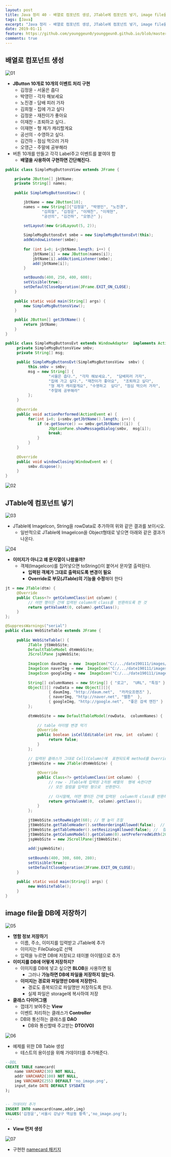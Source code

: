 ```yaml
---
layout: post
title: Java 정리 40 - 배열로 컴포넌트 생성, JTable에 컴포넌트 넣기, image file을 DB에 저장하기
tags: [Java]
excerpt: "Java 정리 - 배열로 컴포넌트 생성, JTable에 컴포넌트 넣기, image file을 DB에 저장"
date: 2019-01-11
feature: https://github.com/younggeun0/younggeun0.github.io/blob/master/_posts/img/java/JavaImageFeature.png?raw=true
comments: true
---
```

 
## 배열로 컴포넌트 생성

![01](https://github.com/younggeun0/younggeun0.github.io/blob/master/_posts/img/java/40/01.png?raw=true)

* **JButton 10개로 10개의 이벤트 처리 구현**
    * 김정윤 - 서울은 춥다
    * 박영민 - 각자 해보세요
    * 노진경 - 담배 피러 가자
    * 김희철 - 집에 가고 싶다
    * 김정운 - 재찬이가 좋아요
    * 이재찬 - 조퇴하고 싶다..
    * 이재현 - 형 제가 캐리할게요
    * 공선의 - 수영하고 싶다.
    * 김건하 - 점심 먹으러 가자
    * 오영근 - 주말에 공부해라
* 버튼 10개를 만들고 각각 Label주고 이벤트를 붙여야 함
  * **배열을 사용하여 구현하면 간단해진다.**

```java
public class SimpleMsgButtonsView extends JFrame {

    private JButton[] jbtName;
    private String[] names;
    
    public SimpleMsgButtonsView() {

        jbtName = new JButton[10];
        names = new String[]{"김정윤", "박영민", "노진경",
                "김희철", "김정운", "이재찬", "이재현",
                "공선의", "김건하", "오영근" };
        
        setLayout(new GridLayout(5, 2));

        SimpleMsgButtonsEvt smbe = new SimpleMsgButtonsEvt(this);
        addWindowListener(smbe);
        
        for (int i=0; i<jbtName.length; i++) {
            jbtName[i] = new JButton(names[i]);
            jbtName[i].addActionListener(smbe);
            add(jbtName[i]);
        }

        setBounds(400, 250, 400, 600);
        setVisible(true);
        setDefaultCloseOperation(JFrame.EXIT_ON_CLOSE);
    }
    
    public static void main(String[] args) {
        new SimpleMsgButtonsView();
    }

    public JButton[] getJbtName() {
        return jbtName;
    }
}
```

```java
public class SimpleMsgButtonsEvt extends WindowAdapter  implements ActionListener {
     private SimpleMsgButtonsView smbv;
     private String[] msg;
     
     public SimpleMsgButtonsEvt(SimpleMsgButtonsView  smbv) {
          this.smbv = smbv;
          msg = new String[] {
                   "서울은 춥다.", "각자 해보세요.",  "담배피러 가자",
                   "집에 가고 싶다.", "재찬이가 좋아요",  "조퇴하고 싶다",
                   "형 제가 캐리할게요", "수영하고  싶다", "점심 먹으러 가자",
                   "주말에 공부해라"
          };
     }
     
     @Override
     public void actionPerformed(ActionEvent e) {
          for(int i=0; i<smbv.getJbtName().length; i++) {
              if (e.getSource() == smbv.getJbtName()[i])  {
                   JOptionPane.showMessageDialog(smbv,  msg[i]);
                   break;
              }
          }
     }
     
     @Override
     public void windowClosing(WindowEvent e) {
          smbv.dispose();
     }
}
```

![02](https://github.com/younggeun0/younggeun0.github.io/blob/master/_posts/img/java/40/02.png?raw=true)



## JTable에 컴포넌트 넣기

![03](https://github.com/younggeun0/younggeun0.github.io/blob/master/_posts/img/java/40/03.png?raw=true)

* JTable에 ImageIcon, String을 rowData로 추가하여 위와 같은 결과를 보이시오.
    * 일반적으로 JTable에 ImageIcon을 Object형태로 넣으면 아래와 같은 결과가 나온다.

![04](https://github.com/younggeun0/younggeun0.github.io/blob/master/_posts/img/java/40/04.png?raw=true)


* **이미지가 아니고 왜 문자열이 나왔을까?**
    * 객체(ImageIcon)를 집어넣으면 toString()이 붙어서 문자열 출력된다.
        * **입력된 객체가 그대로 출력되도록 변경이 필요**
        * **Override로 부모(JTable)의 기능을 수정**해야 한다

```java
jt = new JTable(dtm) {
     @Override
     public Class<?> getColumnClass(int column) {
          // 어떤 행이든 간에 입력된 column의 class를  반환하도록 한 것
          return getValueAt(0, column).getClass();
     }
};
```

```java
@SuppressWarnings("serial")
public class WebSiteTable extends JFrame {
     
     public WebSiteTable() {
          JTable jtbWebSite;
          DefaultTableModel dtmWebSite;
          JScrollPane jspWebSite;
          
          ImageIcon daumImg = new  ImageIcon("C:/.../date190111/images/daum.png");
          ImageIcon naverImg = new  ImageIcon("C:/.../date190111/images/naver.png");
          ImageIcon googleImg = new  ImageIcon("C:/.../date190111/images/google.png");
          
          String[] columnNames = new String[] { "로고",  "URL", "특징" };
          Object[][] rowData = new Object[][]{
                   { daumImg, "http://daum.net",  "카카오프랜즈" },
                   { naverImg, "http://naver.net", "웹툰"  },
                   { googleImg, "http://google.net",  "좋은 검색 엔진" }
          };
          
          dtmWebSite = new DefaultTableModel(rowData,  columnNames) {
              
              // table 아이템 변경 막기
              @Override
              public boolean isCellEditable(int row, int  column) {
                   return false;
              }
          };
          
          // 입력된 클래스가 그대로 Cell(Column)에  표현되도록 method를 Override해야 함
          jtbWebSite = new JTable(dtmWebSite) {
              
              @Override
              public Class<?> getColumnClass(int column)  {
                   // row - JTable에 입력된 2차원 배열의  행에 속한다면
                   // 모든 컬럼을 입력된 형으로  반환한다.
                   
                   // 다시말해, 어떤 행이든 간에 입력된  column의 class를 반환하도록 한 것
                   return getValueAt(0,  column).getClass();
              }
          };
          
          jtbWebSite.setRowHeight(60); // 행 높이 조절
          jtbWebSite.getTableHeader().setReorderingAllowed(false);  // 컬럼(열) 이동 막기
          jtbWebSite.getTableHeader().setResizingAllowed(false); //  컬럼(열)너비 변경 막기
          jtbWebSite.getColumnModel().getColumn(0).setPreferredWidth(200); // 컬럼(열)너비 조절
          jspWebSite = new JScrollPane(jtbWebSite);
          
          add(jspWebSite);
          
          setBounds(400, 300, 600, 280);
          setVisible(true);
          setDefaultCloseOperation(JFrame.EXIT_ON_CLOSE);
     }
     
     public static void main(String[] args) {
          new WebSiteTable();
     }
}
```


## image file을 DB에 저장하기

![05](https://github.com/younggeun0/younggeun0.github.io/blob/master/_posts/img/java/40/05.png?raw=true)

* **명함 정보 저장하기**
    * 이름, 주소, 이미지를 입력받고 JTable에 추가
    * 이미지는 FileDialog로 선택
    * 입력을 누르면 DB에 저장되고 테이블 아이템으로 추가
* **이미지를 DB에 어떻게 저장하지?**
    * 이미지를 DB에 넣고 싶으면 **BLOB**을 사용하면 됨
        * 그러나 **가능하면 DB에 파일을 저장하지 않는다.**
    * **이미지는 경로와 파일명만 DB에 저장한다.**
        * 경로도 중복되므로 파일명만 저장하도록 한다.
        * 실제 파일은 storage에 복사하여 저장
* **클래스 다이어그램**
    * 껍데기 보여주는 **View**
    * 이벤트 처리하는 클래스가 **Controller**
    * DB와 통신하는 클래스를 **DAO**
        * DB와 통신할때 주고받는 **DTO(VO)**

![06](https://github.com/younggeun0/younggeun0.github.io/blob/master/_posts/img/java/40/06.png?raw=true)


* 예제를 위한 DB Table 생성
  * 테스트의 용이성을 위해 가데이터를 추가해준다.

```sql
--DDL
CREATE TABLE namecard(
    name VARCHAR2(30) NOT NULL,
    addr VARCHAR2(100) NOT NULL,
    img VARCHAR2(255) DEFAULT 'no_image.png',
    input_date DATE DEFAULT SYSDATE
);


-- 가데이터 추가
INSERT INTO namecard(name,addr,img)
VALUES('김정윤','서울시 강남구 역삼동 황족','no_image.png');
...
```

* **View 먼저 생성**

![07](https://github.com/younggeun0/younggeun0.github.io/blob/master/_posts/img/java/40/07.png?raw=true)


* 구현한 [namecard 패키지](https://github.com/younggeun0/SSangYoung/tree/master/dev/workspace/sistJavaStudy2/src/date190111/namecard)
